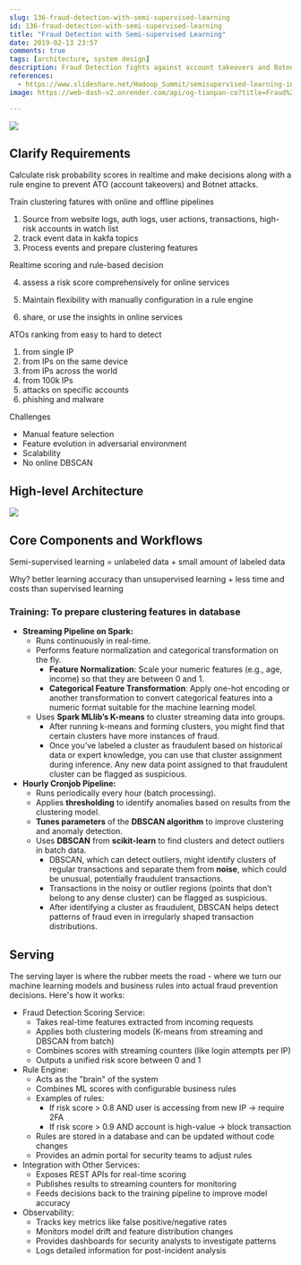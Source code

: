 ```yaml
---
slug: 136-fraud-detection-with-semi-supervised-learning
id: 136-fraud-detection-with-semi-supervised-learning
title: "Fraud Detection with Semi-supervised Learning"
date: 2019-02-13 23:57
comments: true
tags: [architecture, system design]
description: Fraud Detection fights against account takeovers and Botnet attacks during login. Semi-supervised learning has better learning accuracy than unsupervised learning and less time and costs than supervised learning.
references:
  - https://www.slideshare.net/Hadoop_Summit/semisupervised-learning-in-an-adversarial-environment
image: https://web-dash-v2.onrender.com/api/og-tianpan-co?title=Fraud%20Detection%20with%20Semi-supervised%20Learning

---
```


![](https://web-dash-v2.onrender.com/api/og-tianpan-co?title=Fraud%20Detection%20with%20Semi-supervised%20Learning)

## Clarify Requirements

Calculate risk probability scores in realtime and make decisions along with a rule engine to prevent ATO (account takeovers) and Botnet attacks.

Train clustering fatures with online and offline pipelines

1. Source from website logs, auth logs, user actions, transactions, high-risk accounts in watch list
2. track event data in kakfa topics
3. Process events and prepare clustering features

Realtime scoring and rule-based decision

4. assess a risk score comprehensively for online services

5. Maintain flexibility with manually configuration in a rule engine
6. share, or use the insights in online services

ATOs ranking from easy to hard to detect

1. from single IP
2. from IPs on the same device 
3. from IPs across the world
4. from 100k IPs
5. attacks on specific accounts
6. phishing and malware

Challenges

* Manual feature selection
* Feature evolution in adversarial environment
* Scalability
* No online DBSCAN

## **High-level Architecture**

![](https://tp-misc.b-cdn.net/SDA/136-fraud-detection-with-semi-supervised-learning-1.png)

## Core Components and Workflows

Semi-supervised learning = unlabeled data + small amount of labeled data 

Why? better learning accuracy than unsupervised learning + less time and costs than supervised learning

### Training: To prepare clustering features in database

- **Streaming Pipeline on Spark:**
  - Runs continuously in real-time.
  - Performs feature normalization and categorical transformation on the fly.
    - **Feature Normalization**: Scale your numeric features (e.g., age, income) so that they are between 0 and 1.
    - **Categorical Feature Transformation**: Apply one-hot encoding or another transformation to convert categorical features into a numeric format suitable for the machine learning model.
  - Uses **Spark MLlib’s K-means** to cluster streaming data into groups.
    - After running k-means and forming clusters, you might find that certain clusters have more instances of fraud.
    - Once you’ve labeled a cluster as fraudulent based on historical data or expert knowledge, you can use that cluster assignment during inference. Any new data point assigned to that fraudulent cluster can be flagged as suspicious.
- **Hourly Cronjob Pipeline:**
  - Runs periodically every hour (batch processing).
  - Applies **thresholding** to identify anomalies based on results from the clustering model.
  - **Tunes parameters** of the **DBSCAN algorithm** to improve clustering and anomaly detection.
  - Uses **DBSCAN** from **scikit-learn** to find clusters and detect outliers in batch data.
    - DBSCAN, which can detect outliers, might identify clusters of regular transactions and separate them from **noise**, which could be unusual, potentially fraudulent transactions.
    - Transactions in the noisy or outlier regions (points that don’t belong to any dense cluster) can be flagged as suspicious.
    - After identifying a cluster as fraudulent, DBSCAN helps detect patterns of fraud even in irregularly shaped transaction distributions.

## Serving

The serving layer is where the rubber meets the road - where we turn our machine learning models and business rules into actual fraud prevention decisions. Here's how it works:

- Fraud Detection Scoring Service:
  - Takes real-time features extracted from incoming requests
  - Applies both clustering models (K-means from streaming and DBSCAN from batch)
  - Combines scores with streaming counters (like login attempts per IP)
  - Outputs a unified risk score between 0 and 1
- Rule Engine:
  - Acts as the "brain" of the system
  - Combines ML scores with configurable business rules
  - Examples of rules:
    - If risk score > 0.8 AND user is accessing from new IP → require 2FA
    - If risk score > 0.9 AND account is high-value → block transaction
  - Rules are stored in a database and can be updated without code changes
  - Provides an admin portal for security teams to adjust rules
- Integration with Other Services:
  - Exposes REST APIs for real-time scoring
  - Publishes results to streaming counters for monitoring
  - Feeds decisions back to the training pipeline to improve model accuracy
- Observability:
  - Tracks key metrics like false positive/negative rates
  - Monitors model drift and feature distribution changes
  - Provides dashboards for security analysts to investigate patterns
  - Logs detailed information for post-incident analysis

